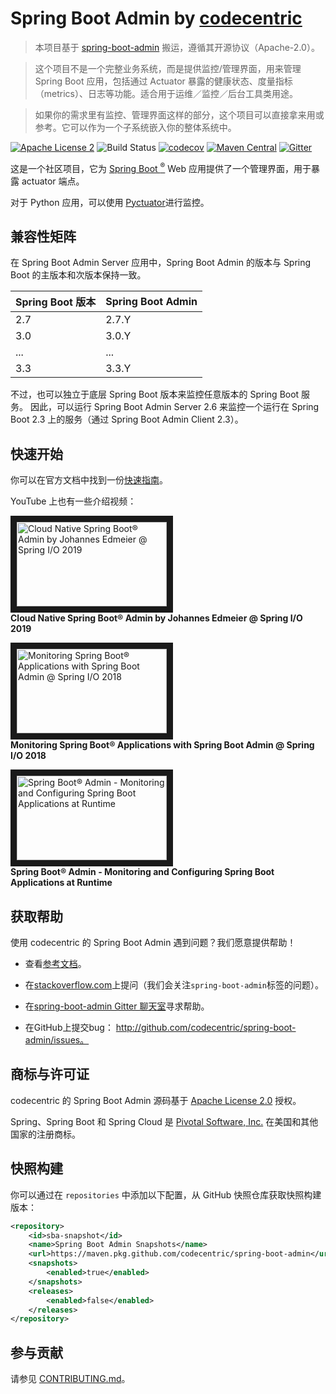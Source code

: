 # Spring Boot Admin by [codecentric](https://codecentric.de)

> 本项目基于 [spring-boot-admin](https://github.com/codecentric/spring-boot-admin) 搬运，遵循其开源协议（Apache-2.0）。

> 这个项目不是一个完整业务系统，而是提供监控/管理界面，用来管理 Spring Boot 应用，包括通过 Actuator 暴露的健康状态、度量指标（metrics）、日志等功能。适合用于运维／监控／后台工具类用途。

> 如果你的需求里有监控、管理界面这样的部分，这个项目可以直接拿来用或参考。它可以作为一个子系统嵌入你的整体系统中。

[![Apache License 2](https://img.shields.io/badge/license-ASF2-blue.svg)](https://www.apache.org/licenses/LICENSE-2.0.txt)
![Build Status](https://github.com/codecentric/spring-boot-admin/actions/workflows/build-main.yml/badge.svg?branch=master)
[![codecov](https://codecov.io/gh/codecentric/spring-boot-admin/branch/master/graph/badge.svg?token=u5SWsZpj5S)](https://codecov.io/gh/codecentric/spring-boot-admin)
[![Maven Central](https://maven-badges.herokuapp.com/maven-central/de.codecentric/spring-boot-admin/badge.svg)](https://maven-badges.herokuapp.com/maven-central/de.codecentric/spring-boot-admin/)
[![Gitter](https://badges.gitter.im/codecentric/spring-boot-admin.svg)](https://gitter.im/codecentric/spring-boot-admin?utm_source=badge&utm_medium=badge&utm_campaign=pr-badge)

这是一个社区项目，它为 [Spring Boot <sup>®</sup>](http://projects.spring.io/spring-boot/ "Official Spring-Boot website") Web 应用提供了一个管理界面，用于暴露 actuator 端点。

对于 Python 应用，可以使用 [Pyctuator](https://github.com/SolarEdgeTech/pyctuator)进行监控。

## 兼容性矩阵
在 Spring Boot Admin Server 应用中，Spring Boot Admin 的版本与 Spring Boot 的主版本和次版本保持一致。

| Spring Boot 版本    | Spring Boot Admin |
|---------------------|-------------------|
| 2.7                 | 2.7.Y             |
| 3.0                 | 3.0.Y             |
| ...                 | ...               |
| 3.3                 | 3.3.Y             |

不过，也可以独立于底层 Spring Boot 版本来监控任意版本的 Spring Boot 服务。
因此，可以运行 Spring Boot Admin Server 2.6 来监控一个运行在 Spring Boot 2.3 上的服务（通过 Spring Boot Admin Client 2.3）。

## 快速开始

你可以在官方文档中找到一份[快速指南](https://docs.spring-boot-admin.com/current)。

YouTube 上也有一些介绍视频：

<a href="https://youtu.be/Ql1Gnz4L_-c" target="_blank"><img src="https://i.ytimg.com/vi/Ql1Gnz4L_-c/maxresdefault.jpg"
alt="Cloud Native Spring Boot® Admin by Johannes Edmeier @ Spring I/O 2019" width="240" height="135" border="10" /></a><br>
**Cloud Native Spring Boot® Admin by Johannes Edmeier @ Spring I/O 2019**

<a href="https://youtu.be/__zkypwjSMs" target="_blank"><img src="https://i.ytimg.com/vi/__zkypwjSMs/maxresdefault.jpg"
alt="Monitoring Spring Boot® Applications with Spring Boot Admin @ Spring I/O 2018" width="240" height="135" border="10" /></a><br>
**Monitoring Spring Boot® Applications with Spring Boot Admin @ Spring I/O 2018**

<a href="https://goo.gl/2tRiUi" target="_blank"><img src="https://i.ytimg.com/vi/PWd9Q8_4OFo/maxresdefault.jpg"
alt="Spring Boot® Admin - Monitoring and Configuring Spring Boot Applications at Runtime" width="240" height="135" border="10" /></a><br>
**Spring Boot® Admin - Monitoring and Configuring Spring Boot Applications at Runtime**

## 获取帮助

使用 codecentric 的 Spring Boot Admin 遇到问题？我们愿意提供帮助！

 * 查看[参考文档](http://codecentric.github.io/spring-boot-admin/current/)。

 * 在[stackoverflow.com](http://stackoverflow.com/questions/tagged/spring-boot-admin)上提问（我们会关注`spring-boot-admin`标签的问题）。

 * 在[spring-boot-admin Gitter 聊天室](https://gitter.im/codecentric/spring-boot-admin)寻求帮助。

 * 在GitHub上提交bug： http://github.com/codecentric/spring-boot-admin/issues。

## 商标与许可证
codecentric 的 Spring Boot Admin 源码基于 [Apache License 2.0](https://www.apache.org/licenses/LICENSE-2.0) 授权。

Spring、Spring Boot 和 Spring Cloud 是 [Pivotal Software, Inc.](https://pivotal.io/) 在美国和其他国家的注册商标。

## 快照构建
你可以通过在 `repositories` 中添加以下配置，从 GitHub 快照仓库获取快照构建版本：
```xml
<repository>
	<id>sba-snapshot</id>
	<name>Spring Boot Admin Snapshots</name>
	<url>https://maven.pkg.github.com/codecentric/spring-boot-admin</url>
	<snapshots>
		<enabled>true</enabled>
	</snapshots>
	<releases>
		<enabled>false</enabled>
	</releases>
</repository>
```

## 参与贡献
请参见 [CONTRIBUTING.md](CONTRIBUTING.md)。
